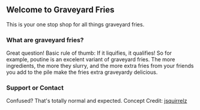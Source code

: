 ## Welcome to Graveyard Fries

This is your one stop shop for all things graveyard fries.


### What are graveyard fries?

Great question! Basic rule of thumb: If it liquifies, it qualifies! So for example, poutine is an excelent variant of graveyard fries.  The more ingredients, the more they slurry, and the more extra fries from your friends you add to the pile make the fries extra graveyardy delicious.

### Support or Contact

Confused? That's totally normal and expected. Concept Credit: [jsquirrelz](https://github.com/jsquirrelz)

